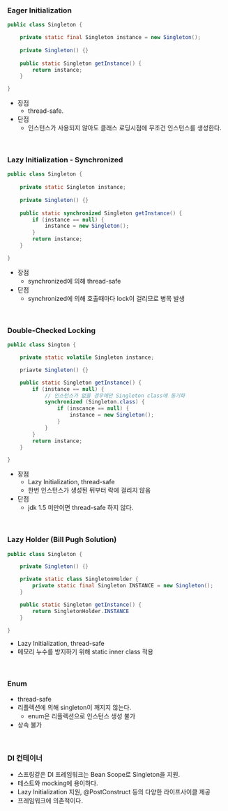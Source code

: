 ### Eager Initialization
```java
public class Singleton {

    private static final Singleton instance = new Singleton();
  
    private Singleton() {}
  
    public static Singleton getInstance() {
        return instance;  
    }

}
```
- 장점
  - thread-safe.
- 단점
  - 인스턴스가 사용되지 않아도 클래스 로딩시점에 무조건 인스턴스를 생성한다.
 
<br>

### Lazy Initialization - Synchronized
```java
public class Singleton {
  
    private static Singleton instance;
  
    private Singleton() {}
  
    public static synchronized Singleton getInstance() {
        if (instance == null) {
            instance = new Singleton();
        }
        return instance;
    }

}
```
- 장점
  - synchronized에 의해 thread-safe
- 단점
  - synchronized에 의해 호출때마다 lock이 걸리므로 병목 발생
 
<br>

### Double-Checked Locking
```java
public class Sington {

    private static volatile Singleton instance;

    priavte Singleton() {}

    public static Singleton getInstance() {
        if (instance == null) {
            // 인스턴스가 없을 경우에만 Singleton class에 동기화
            synchronized (Singleton.class) {
                if (inscance == null) {
                    instance = new Singleton();
                }
            }
        }
        return instance;
    }

}
```
- 장점
  - Lazy Initialization, thread-safe
  - 한번 인스턴스가 생성된 뒤부터 락에 걸리지 않음
- 단점
  - jdk 1.5 미만이면 thread-safe 하지 않다.
 
<br>

### Lazy Holder (Bill Pugh Solution)
```java
public class Singleton {

    private Singleton() {}

    private static class SingletonHolder {
        private static final Singleton INSTANCE = new Singleton();
    }

    public static Singleton getInstance() {
        return SingletonHolder.INSTANCE
    }

}
```
- Lazy Initialization, thread-safe
- 메모리 누수를 방지하기 위해 static inner class 적용


<br>

### Enum
- thread-safe
- 리플렉션에 의해 singleton이 깨지지 않는다.
  - enum은 리플렉션으로 인스턴스 생성 불가
- 상속 불가

<br>

### DI 컨테이너
- 스프링같은 DI 프레임워크는 Bean Scope로 Singleton을 지원.
- 테스트와 mocking에 용이하다.
- Lazy Initialization 지원, @PostConstruct 등의 다양한 라이프사이클 제공
- 프레임워크에 의존적이다.























